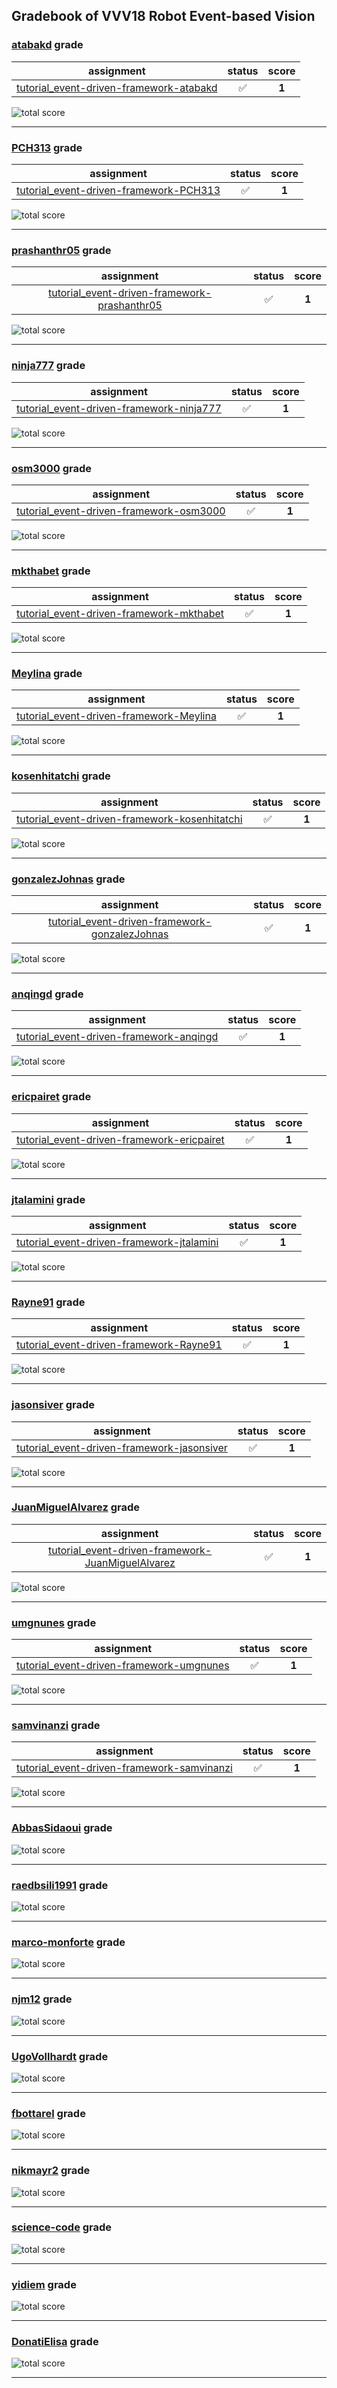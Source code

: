 ## Gradebook of VVV18 Robot Event-based Vision

### [**atabakd**](https://github.com/atabakd) grade

| assignment | status | score |
|    :--:    |  :--:  | :--:  |
| [tutorial_event-driven-framework-atabakd](https://github.com/vvv18-event-based-vision/tutorial_event-driven-framework-atabakd) | :white_check_mark: | **1** |

![total score](https://img.shields.io/badge/total_score-1-brightgreen.svg?style=flat-square)

---


### [**PCH313**](https://github.com/PCH313) grade

| assignment | status | score |
|    :--:    |  :--:  | :--:  |
| [tutorial_event-driven-framework-PCH313](https://github.com/vvv18-event-based-vision/tutorial_event-driven-framework-PCH313) | :white_check_mark: | **1** |

![total score](https://img.shields.io/badge/total_score-1-brightgreen.svg?style=flat-square)

---


### [**prashanthr05**](https://github.com/prashanthr05) grade

| assignment | status | score |
|    :--:    |  :--:  | :--:  |
| [tutorial_event-driven-framework-prashanthr05](https://github.com/vvv18-event-based-vision/tutorial_event-driven-framework-prashanthr05) | :white_check_mark: | **1** |

![total score](https://img.shields.io/badge/total_score-1-brightgreen.svg?style=flat-square)

---


### [**ninja777**](https://github.com/ninja777) grade

| assignment | status | score |
|    :--:    |  :--:  | :--:  |
| [tutorial_event-driven-framework-ninja777](https://github.com/vvv18-event-based-vision/tutorial_event-driven-framework-ninja777) | :white_check_mark: | **1** |

![total score](https://img.shields.io/badge/total_score-1-brightgreen.svg?style=flat-square)

---


### [**osm3000**](https://github.com/osm3000) grade

| assignment | status | score |
|    :--:    |  :--:  | :--:  |
| [tutorial_event-driven-framework-osm3000](https://github.com/vvv18-event-based-vision/tutorial_event-driven-framework-osm3000) | :white_check_mark: | **1** |

![total score](https://img.shields.io/badge/total_score-1-brightgreen.svg?style=flat-square)

---


### [**mkthabet**](https://github.com/mkthabet) grade

| assignment | status | score |
|    :--:    |  :--:  | :--:  |
| [tutorial_event-driven-framework-mkthabet](https://github.com/vvv18-event-based-vision/tutorial_event-driven-framework-mkthabet) | :white_check_mark: | **1** |

![total score](https://img.shields.io/badge/total_score-1-brightgreen.svg?style=flat-square)

---


### [**Meylina**](https://github.com/Meylina) grade

| assignment | status | score |
|    :--:    |  :--:  | :--:  |
| [tutorial_event-driven-framework-Meylina](https://github.com/vvv18-event-based-vision/tutorial_event-driven-framework-Meylina) | :white_check_mark: | **1** |

![total score](https://img.shields.io/badge/total_score-1-brightgreen.svg?style=flat-square)

---


### [**kosenhitatchi**](https://github.com/kosenhitatchi) grade

| assignment | status | score |
|    :--:    |  :--:  | :--:  |
| [tutorial_event-driven-framework-kosenhitatchi](https://github.com/vvv18-event-based-vision/tutorial_event-driven-framework-kosenhitatchi) | :white_check_mark: | **1** |

![total score](https://img.shields.io/badge/total_score-1-brightgreen.svg?style=flat-square)

---


### [**gonzalezJohnas**](https://github.com/gonzalezJohnas) grade

| assignment | status | score |
|    :--:    |  :--:  | :--:  |
| [tutorial_event-driven-framework-gonzalezJohnas](https://github.com/vvv18-event-based-vision/tutorial_event-driven-framework-gonzalezJohnas) | :white_check_mark: | **1** |

![total score](https://img.shields.io/badge/total_score-1-brightgreen.svg?style=flat-square)

---


### [**anqingd**](https://github.com/anqingd) grade

| assignment | status | score |
|    :--:    |  :--:  | :--:  |
| [tutorial_event-driven-framework-anqingd](https://github.com/vvv18-event-based-vision/tutorial_event-driven-framework-anqingd) | :white_check_mark: | **1** |

![total score](https://img.shields.io/badge/total_score-1-brightgreen.svg?style=flat-square)

---


### [**ericpairet**](https://github.com/ericpairet) grade

| assignment | status | score |
|    :--:    |  :--:  | :--:  |
| [tutorial_event-driven-framework-ericpairet](https://github.com/vvv18-event-based-vision/tutorial_event-driven-framework-ericpairet) | :white_check_mark: | **1** |

![total score](https://img.shields.io/badge/total_score-1-brightgreen.svg?style=flat-square)

---


### [**jtalamini**](https://github.com/jtalamini) grade

| assignment | status | score |
|    :--:    |  :--:  | :--:  |
| [tutorial_event-driven-framework-jtalamini](https://github.com/vvv18-event-based-vision/tutorial_event-driven-framework-jtalamini) | :white_check_mark: | **1** |

![total score](https://img.shields.io/badge/total_score-1-brightgreen.svg?style=flat-square)

---


### [**Rayne91**](https://github.com/Rayne91) grade

| assignment | status | score |
|    :--:    |  :--:  | :--:  |
| [tutorial_event-driven-framework-Rayne91](https://github.com/vvv18-event-based-vision/tutorial_event-driven-framework-Rayne91) | :white_check_mark: | **1** |

![total score](https://img.shields.io/badge/total_score-1-brightgreen.svg?style=flat-square)

---


### [**jasonsiver**](https://github.com/jasonsiver) grade

| assignment | status | score |
|    :--:    |  :--:  | :--:  |
| [tutorial_event-driven-framework-jasonsiver](https://github.com/vvv18-event-based-vision/tutorial_event-driven-framework-jasonsiver) | :white_check_mark: | **1** |

![total score](https://img.shields.io/badge/total_score-1-brightgreen.svg?style=flat-square)

---


### [**JuanMiguelAlvarez**](https://github.com/JuanMiguelAlvarez) grade

| assignment | status | score |
|    :--:    |  :--:  | :--:  |
| [tutorial_event-driven-framework-JuanMiguelAlvarez](https://github.com/vvv18-event-based-vision/tutorial_event-driven-framework-JuanMiguelAlvarez) | :white_check_mark: | **1** |

![total score](https://img.shields.io/badge/total_score-1-brightgreen.svg?style=flat-square)

---


### [**umgnunes**](https://github.com/umgnunes) grade

| assignment | status | score |
|    :--:    |  :--:  | :--:  |
| [tutorial_event-driven-framework-umgnunes](https://github.com/vvv18-event-based-vision/tutorial_event-driven-framework-umgnunes) | :white_check_mark: | **1** |

![total score](https://img.shields.io/badge/total_score-1-brightgreen.svg?style=flat-square)

---


### [**samvinanzi**](https://github.com/samvinanzi) grade

| assignment | status | score |
|    :--:    |  :--:  | :--:  |
| [tutorial_event-driven-framework-samvinanzi](https://github.com/vvv18-event-based-vision/tutorial_event-driven-framework-samvinanzi) | :white_check_mark: | **1** |

![total score](https://img.shields.io/badge/total_score-1-brightgreen.svg?style=flat-square)

---


### [**AbbasSidaoui**](https://github.com/AbbasSidaoui) grade

![total score](https://img.shields.io/badge/total_score-0-orange.svg?style=flat-square)

---


### [**raedbsili1991**](https://github.com/raedbsili1991) grade

![total score](https://img.shields.io/badge/total_score-0-orange.svg?style=flat-square)

---


### [**marco-monforte**](https://github.com/marco-monforte) grade

![total score](https://img.shields.io/badge/total_score-0-orange.svg?style=flat-square)

---


### [**njm12**](https://github.com/njm12) grade

![total score](https://img.shields.io/badge/total_score-0-orange.svg?style=flat-square)

---


### [**UgoVollhardt**](https://github.com/UgoVollhardt) grade

![total score](https://img.shields.io/badge/total_score-0-orange.svg?style=flat-square)

---


### [**fbottarel**](https://github.com/fbottarel) grade

![total score](https://img.shields.io/badge/total_score-0-orange.svg?style=flat-square)

---


### [**nikmayr2**](https://github.com/nikmayr2) grade

![total score](https://img.shields.io/badge/total_score-0-orange.svg?style=flat-square)

---


### [**science-code**](https://github.com/science-code) grade

![total score](https://img.shields.io/badge/total_score-0-orange.svg?style=flat-square)

---


### [**yidiem**](https://github.com/yidiem) grade

![total score](https://img.shields.io/badge/total_score-0-orange.svg?style=flat-square)

---


### [**DonatiElisa**](https://github.com/DonatiElisa) grade

![total score](https://img.shields.io/badge/total_score-0-orange.svg?style=flat-square)

---

